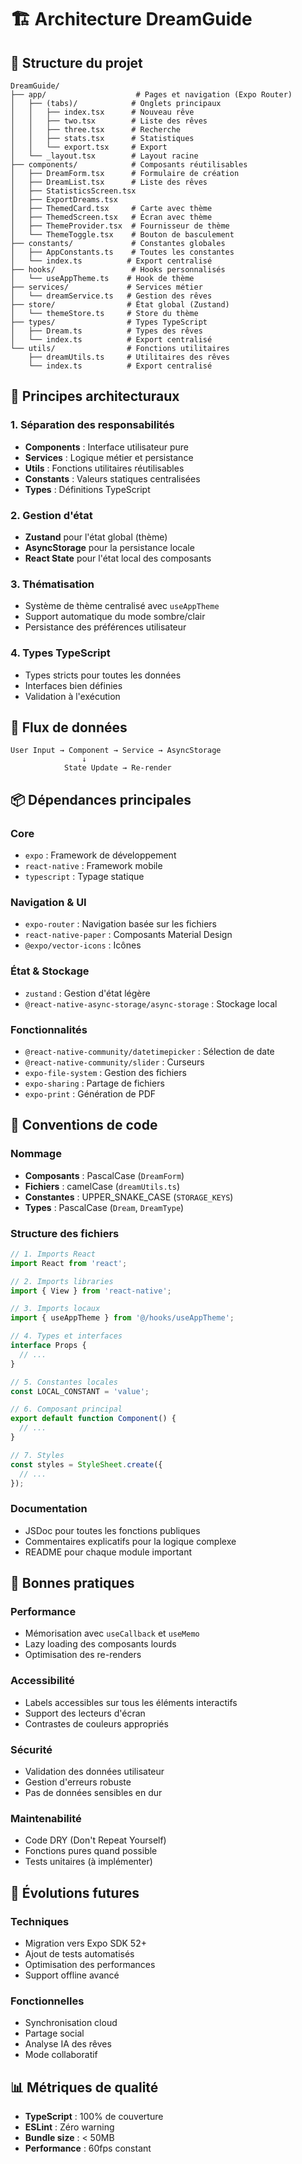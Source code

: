 # 🏗️ Architecture DreamGuide

## 📁 Structure du projet

```
DreamGuide/
├── app/                    # Pages et navigation (Expo Router)
│   ├── (tabs)/            # Onglets principaux
│   │   ├── index.tsx      # Nouveau rêve
│   │   ├── two.tsx        # Liste des rêves
│   │   ├── three.tsx      # Recherche
│   │   ├── stats.tsx      # Statistiques
│   │   └── export.tsx     # Export
│   └── _layout.tsx        # Layout racine
├── components/            # Composants réutilisables
│   ├── DreamForm.tsx      # Formulaire de création
│   ├── DreamList.tsx      # Liste des rêves
│   ├── StatisticsScreen.tsx
│   ├── ExportDreams.tsx
│   ├── ThemedCard.tsx     # Carte avec thème
│   ├── ThemedScreen.tsx   # Écran avec thème
│   ├── ThemeProvider.tsx  # Fournisseur de thème
│   └── ThemeToggle.tsx    # Bouton de basculement
├── constants/             # Constantes globales
│   ├── AppConstants.ts    # Toutes les constantes
│   └── index.ts          # Export centralisé
├── hooks/                 # Hooks personnalisés
│   └── useAppTheme.ts    # Hook de thème
├── services/             # Services métier
│   └── dreamService.ts   # Gestion des rêves
├── store/                # État global (Zustand)
│   └── themeStore.ts     # Store du thème
├── types/                # Types TypeScript
│   ├── Dream.ts          # Types des rêves
│   └── index.ts          # Export centralisé
└── utils/                # Fonctions utilitaires
    ├── dreamUtils.ts     # Utilitaires des rêves
    └── index.ts          # Export centralisé
```

## 🎯 Principes architecturaux

### **1. Séparation des responsabilités**
- **Components** : Interface utilisateur pure
- **Services** : Logique métier et persistance
- **Utils** : Fonctions utilitaires réutilisables
- **Constants** : Valeurs statiques centralisées
- **Types** : Définitions TypeScript

### **2. Gestion d'état**
- **Zustand** pour l'état global (thème)
- **AsyncStorage** pour la persistance locale
- **React State** pour l'état local des composants

### **3. Thématisation**
- Système de thème centralisé avec `useAppTheme`
- Support automatique du mode sombre/clair
- Persistance des préférences utilisateur

### **4. Types TypeScript**
- Types stricts pour toutes les données
- Interfaces bien définies
- Validation à l'exécution

## 🔄 Flux de données

```
User Input → Component → Service → AsyncStorage
                ↓
            State Update → Re-render
```

## 📦 Dépendances principales

### **Core**
- `expo` : Framework de développement
- `react-native` : Framework mobile
- `typescript` : Typage statique

### **Navigation & UI**
- `expo-router` : Navigation basée sur les fichiers
- `react-native-paper` : Composants Material Design
- `@expo/vector-icons` : Icônes

### **État & Stockage**
- `zustand` : Gestion d'état légère
- `@react-native-async-storage/async-storage` : Stockage local

### **Fonctionnalités**
- `@react-native-community/datetimepicker` : Sélection de date
- `@react-native-community/slider` : Curseurs
- `expo-file-system` : Gestion des fichiers
- `expo-sharing` : Partage de fichiers
- `expo-print` : Génération de PDF

## 🎨 Conventions de code

### **Nommage**
- **Composants** : PascalCase (`DreamForm`)
- **Fichiers** : camelCase (`dreamUtils.ts`)
- **Constantes** : UPPER_SNAKE_CASE (`STORAGE_KEYS`)
- **Types** : PascalCase (`Dream`, `DreamType`)

### **Structure des fichiers**
```typescript
// 1. Imports React
import React from 'react';

// 2. Imports libraries
import { View } from 'react-native';

// 3. Imports locaux
import { useAppTheme } from '@/hooks/useAppTheme';

// 4. Types et interfaces
interface Props {
  // ...
}

// 5. Constantes locales
const LOCAL_CONSTANT = 'value';

// 6. Composant principal
export default function Component() {
  // ...
}

// 7. Styles
const styles = StyleSheet.create({
  // ...
});
```

### **Documentation**
- JSDoc pour toutes les fonctions publiques
- Commentaires explicatifs pour la logique complexe
- README pour chaque module important

## 🔧 Bonnes pratiques

### **Performance**
- Mémorisation avec `useCallback` et `useMemo`
- Lazy loading des composants lourds
- Optimisation des re-renders

### **Accessibilité**
- Labels accessibles sur tous les éléments interactifs
- Support des lecteurs d'écran
- Contrastes de couleurs appropriés

### **Sécurité**
- Validation des données utilisateur
- Gestion d'erreurs robuste
- Pas de données sensibles en dur

### **Maintenabilité**
- Code DRY (Don't Repeat Yourself)
- Fonctions pures quand possible
- Tests unitaires (à implémenter)

## 🚀 Évolutions futures

### **Techniques**
- Migration vers Expo SDK 52+
- Ajout de tests automatisés
- Optimisation des performances
- Support offline avancé

### **Fonctionnelles**
- Synchronisation cloud
- Partage social
- Analyse IA des rêves
- Mode collaboratif

## 📊 Métriques de qualité

- **TypeScript** : 100% de couverture
- **ESLint** : Zéro warning
- **Bundle size** : < 50MB
- **Performance** : 60fps constant